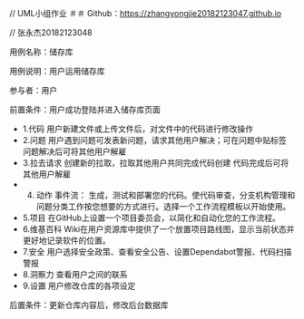 // UML小组作业
＃＃ Github：https://zhangyongjie20182123047.github.io

//  张永杰20182123048


用例名称：储存库

用例说明：用户运用储存库

参与者：用户

前置条件：用户成功登陆并进入储存库页面
- 1.代码
用户新建文件或上传文件后，对文件中的代码进行修改操作
- 2.问题
用户遇到问题可发表新问题，请求其他用户解决；可在问题中贴标签
问题解决后可将其他用户解雇
- 3.拉去请求
创建新的拉取，拉取其他用户共同完成代码创建
代码完成后可将其他用户解雇
- 4.	动作
事件流：
生成，测试和部署您的代码。使代码审查，分支机构管理和问题分类工作按您想要的方式进行。选择一个工作流程模板以开始使用。
- 5.项目
在GitHub上设置一个项目委员会，以简化和自动化您的工作流程。
- 6.维基百科
Wiki在用户资源库中提供了一个放置项目路线图，显示当前状态并更好地记录软件的位置。
- 7.安全
用户选择安全政策、查看安全公告、设置Dependabot警报、代码扫描警报
- 8.洞察力
查看用户之间的联系
- 9.设置
用户修改仓库的各项设定

后置条件：更新仓库内容后，修改后台数据库

